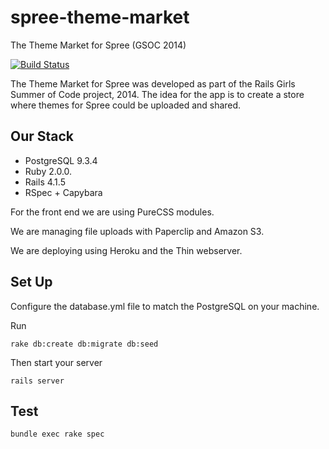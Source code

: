 spree-theme-market
==================

The Theme Market for Spree (GSOC 2014)

[![Build Status](https://travis-ci.org/spree-girls/spree-theme-market.svg?branch=master)](https://travis-ci.org/spree-girls/spree-theme-market)

The Theme Market for Spree was developed as part of the Rails Girls Summer of Code project, 2014. The idea for the app is to create a store where themes for Spree could be uploaded and shared.

## Our Stack

* PostgreSQL 9.3.4
* Ruby 2.0.0.
* Rails 4.1.5
* RSpec + Capybara

For the front end we are using PureCSS modules.

We are managing file uploads with Paperclip and Amazon S3.

We are deploying using Heroku and the Thin webserver.

## Set Up

Configure the database.yml file to match the PostgreSQL on your machine.

Run

`rake db:create db:migrate db:seed`

Then start your server

`rails server`

## Test

`bundle exec rake spec`
